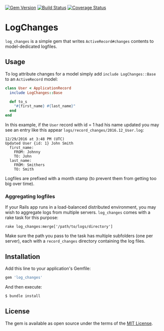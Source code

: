 [![Gem Version](https://badge.fury.io/rb/log_changes.svg)](https://badge.fury.io/rb/log_changes)
[![Build Status](https://travis-ci.org/seanhuber/log_changes.svg?branch=master)](https://travis-ci.org/seanhuber/log_changes)
[![Coverage Status](https://coveralls.io/repos/github/seanhuber/log_changes/badge.svg?branch=master)](https://coveralls.io/github/seanhuber/log_changes?branch=master)

# LogChanges

`log_changes` is a simple gem that writes `ActiveRecord#changes` contents to model-dedicated logfiles.

## Usage
To log attribute changes for a model simply add `include LogChanges::Base` to an `ActiveRecord` model:

```ruby
class User < ApplicationRecord
  include LogChanges::Base

  def to_s
    "#{first_name} #{last_name}"
  end
end
```

In this example, if the `User` record with id = 1 had his name updated you may see an entry like this appear `logs/record_changes/2016.12_User.log`:

```
12/29/2016 at 3:48 PM (UTC)
Updated User {id: 1} John Smith
  first_name:
    FROM: Johnny
    TO: John
  last_name:
    FROM: Smithers
    TO: Smith
```

Logfiles are prefixed with a month stamp (to prevent them from getting too big over time).

### Aggregating logfiles

If your Rails app runs in a load-balanced distributed environment, you may wish to aggregate logs from multiple servers. `log_changes` comes with a rake task for this purpose:

```
rake log_changes:merge['/path/to/logs/directory']
```

Make sure the path you pass to the task has multiple subfolders (one per server), each with a `record_changes` directory containing the log files.

## Installation
Add this line to your application's Gemfile:

```ruby
gem 'log_changes'
```

And then execute:
```bash
$ bundle install
```

## License
The gem is available as open source under the terms of the [MIT License](http://opensource.org/licenses/MIT).
